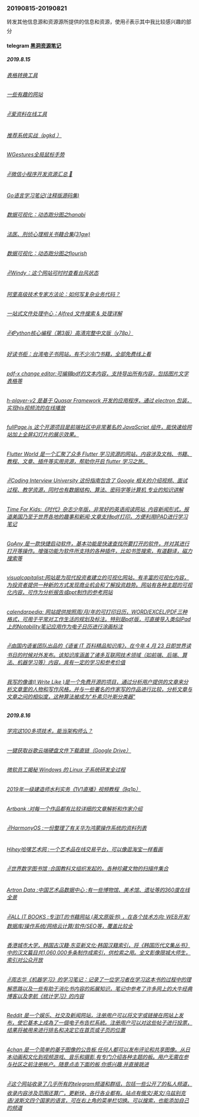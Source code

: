 ### 20190815-20190821
转发其他信息源和资源源所提供的信息和资源，使用✌表示其中我比较感兴趣的部分

#### telegram [黑洞资源笔记](https://t.me/tieliu)
##### 2019.8.15
###### [表格转换工具](https://tableconvert.com)
###### [一些有趣的网站](http://123.kfd.me)
###### [✌爱资料在线工具](https://www.toolnb.com)
###### [推荐系统实战（pgkd ）](https://pan.baidu.com/s/1f5yKIBuWpBLJ2ri20gUqkw)
###### [WGestures全局鼠标手势](http://www.yingdev.com/projects/wgestures)
###### [✌微信小程序开发资源汇总 💯](https://github.com/justjavac/awesome-wechat-weapp#demo)
###### [Go语言学习笔记(注释版源码集)](https://github.com/hoanhan101/ultimate-go)
###### [数据可视化：动态跑分图之hanabi](http://hanabi.data-viz.cn/templates)
###### [法医、刑侦心理相关书籍合集(31gw)](https://pan.baidu.com/s/1ZyHaJUk2HqOwVfhVuN0RDw)
###### [数据可视化：动态跑分图之flourish](https://app.flourish.studio/@flourish/bar-chart-race)
###### [✌Windy：这个网站可时时查看台风状态](https://www.windy.com/?52.382,4.899,5) 
###### [阿里高级技术专家方法论：如何写复杂业务代码？](https://mp.weixin.qq.com/s?__biz=MzIzOTU0NTQ0MA==&mid=2247491068&idx=1&sn=2e724face6f7e1df5e81c377c84862a6)
###### [一站式文件处理中心：Alfred 文件搜索 & 处理详解](https://sspai.com/post/56175)
###### [✌《Python核心编程（第3版）高清完整中文版（y78p）](https://pan.baidu.com/s/13Ob-6WdqgwxruHbSrb_PpA)
###### [好读书柜：台湾电子书网站，有不少冷门书籍，全部免费线上看](http://www.haodoo.net)
###### [pdf-x change editor:可编辑pdf的文本内容，支持导出所有内容，包括图片文字表格等](www.tracker-software.com)
###### [h-player-v2 是基于 Quasar Framework 开发的应用程序，通过 electron 包装，实现hls视频流的在线播放](https://github.com/ZyqGitHub1/h-player-v2)
###### [fullPage.js 这个开源项目是前端社区中非常著名的 JavaScript 组件，能快速给网站加上全屏幻灯片的展示效果。](https://github.com/alvarotrigo/fullpage.js)
###### [Flutter World 是一个汇聚了众多 Flutter 学习资源的网站，内容涉及文档、书籍、教程、文章、插件等实用资源，帮助你开启 flutter 学习之旅。](https://flutterworld.site)
###### [✌Coding Interview University 这份指南包含了 Google 相关的介绍视频、面试过程、教学资源，同时也有数据结构、算法、密码学等计算机 专业的知识讲解](https://github.com/jwasham/coding-interview-university)
###### [Time For Kids:《时代》杂志少年版，非常好的英语阅读网站. 内容新闻形式，报道美国乃至于世界各地的趣事和新闻;文章支持pdf打印，方便利用IPAD进行学习笔记](https://www.timeforkids.com/g56)
###### [GoAny 是一款快捷启动软件，基本功能是快速查找所要打开的软件，并对其进行打开等操作。增强功能为软件所支持的各种插件，比如书签搜索，有道翻译，磁力搜索等](https://www.appinn.com/goany-for-windows) 
###### [visualcapitalist:网站是为现代投资者建立的可视化网站，有丰富的可视化内容，为投资者提供一种新的方式发现商业机会和了解投资趋势。网站有各种主题的可视化内容，可作为分析报告或ppt制作的参考网站](https://www.visualcapitalist.com)
###### [calendarpedia: 网站提供按照周/月/年的可打印日历，WORD/EXCEL/PDF三种格式，可用于平常对工作生活的规划及标注。特别是pdf版，可直接导入类似iPad上的Notability笔记应用作为电子日历进行涂画标注](http://www.calendarpedia.com)
###### [✌由国内语雀团队出品的《语雀 IT 百科精品知识库》，在今年 4 月 23 日即世界读书日的时候对外发布。该知识库涵盖了诸多互联网技术领域（如前端、后端、算法、机器学习等）内容，具有一定的学习和参考价值](https://www.yuque.com/yuque/blog/yuque-info-tech-encyclopedia)
###### [我写的像谁(I Write Like )是一个免费开源的项目，通过分析用户提供的文章来分析文章里的人物和写作风格，并与一些著名的作家写的作品进行比较，分析文章与文章之间的相似度，这种算法被成为"朴素贝叶斯分类器"](https://iwl.me)

##### 2019.8.16
###### [学完这100多项技术，能当架构师么？](https://blog.csdn.net/lycyingO/article/details/99518559?utm_source=app)
###### [一键获取谷歌云端硬盘文件下载直链（Google Drive）](https://ssr.tools/700)
###### [微软员工揭秘 Windows 的 Linux 子系统研发全过程](https://blog.csdn.net/csdnnews/article/details/99256765?utm_source=app)
###### [2019年一级建造师水利实务《1V1直播》视频教程（9q1p）](https://pan.baidu.com/s/1dAjhFH4p5y6gUwsYdbq8GQ)
###### [Artbank :对每一个作品都有比较详细的文章解析和作家介绍](http://www.china-artbank.com)
###### [✌HarmonyOS :一份整理了有关华为鸿蒙操作系统的资料列表](https://github.com/Awesome-HarmonyOS/HarmonyOS)
###### [Hihey哈嘿艺术网 :一个艺术品在线交易平台，可以像逛淘宝一样看画](http://www.hihey.com)
###### [✌世界数字图书馆 :合国教科文组织发起的，各种珍藏文物的扫描件集合](https://www.wdl.org/zh)
###### [Artron Data :中国艺术品数据中心 :有一些博物馆、美术馆、遗址等的360度在线全景](http://www.artronpano.com/home/index)
###### [✌ALL IT BOOKS :专注IT的书籍网站 (英文原版书) ，在各个技术方向: WEB开发/数据库/操作系统/网络云计算/软件/SEO等，覆盖比较全](http://www.allitebooks.org)
###### [香港城市大学，韩国古汉籍·东亚新文化·韩国汉籍索引，将《韩国历代文集丛书》中的汉文篇目共1,060,000多条制作成索引，供检索之用。全文影像限城大师生，索引对公众开放](http://www.cityu.edu.hk/lib/about/event/ce_kr_classics/index.htm)
###### [✌周志华《机器学习》的学习笔记：记录了一位学习者在学习这本书的过程中的理解思路以及一些有助于消化书内容的拓展知识，笔记中参考了许多网上的大牛经典博客以及李航《统计学习》的内容](https://github.com/Vay-keen/Machine-learning-learning-notes)
###### [Reddit 是一个娱乐、社交及新闻网站，注册用户可以将文字或链接在网站上发布，使它基本上成為了一個电子布告栏系統。注册用户可以对这些帖子进行投票，结果将被用来进行排名和决定它在首页或子页的位置](https://www.reddit.com)
###### [4chan 是一个简单的基于图像的公告板,任何人都可以发布评论和共享图像。从日本动画和文化到视频游戏、音乐和摄影,有专门介绍各种主题的板。用户无需在参与社区之前注册帐户。随意点击下面的板,你感兴趣,并直接跳进](http://www.4chan.org) 
###### [✌这个网站收录了几乎所有的telegram频道和群组，包括一些公开了的私人频道，收录内容涉及范围还算广，更新快，各行各业都有。站点有俄文/英文/乌兹别克语/波斯文四个国家的语言，可在右上角的菜单栏切换。可以搜索，也能添加自己的频道](https://tgstat.com)
